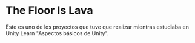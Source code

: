 # The Floor Is Lava 

Este es uno de los proyectos que tuve que realizar mientras estudiaba en Unity Learn "Aspectos básicos de Unity".
